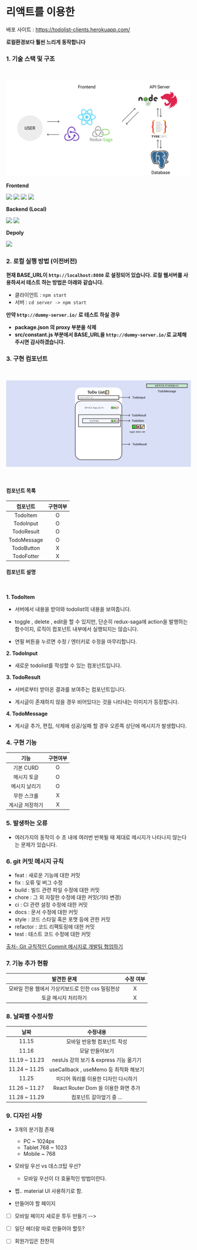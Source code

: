 # 리액트를 이용한

배포 사이트 : https://todolist-clients.herokuapp.com/

**로컬환경보다 훨씬 느리게 동작합니다**

### 1. 기술 스택 및 구조

<br>

![구조](/doc/new_structure.png)

**Frontend**

<img src="https://img.shields.io/badge/javascript-F7DF1E?style=for-the-badge&logo=javascript&logoColor=black">
<img src="https://img.shields.io/badge/redux-764ABC?style=for-the-badge&logo=redux&logoColor=black">
<img src="https://img.shields.io/badge/redux saga-999999?style=for-the-badge&logo=redux-saga&logoColor=black">
<img src="https://img.shields.io/badge/emotionJS-DB7093?style=for-the-badge&logo=styled-components&logoColor=black">

<br>

**Backend (Local)**

<img src="https://img.shields.io/badge/nodeJS-339933?style=for-the-badge&logo=node.js&logoColor=black">
<img src="https://img.shields.io/badge/nestjs-E0234E?style=for-the-badge&logo=nestjs&logoColor=black">

<br>

**Depoly**

<img src="https://img.shields.io/badge/Heroku-430098?style=for-the-badge&logo=heroku&logoColor=black">

### 2. 로컬 실행 방법 (이전버전)

**현재 BASE_URL이 `http://localhost:8080` 로 설정되어 있습니다. 로컬 웹서버를 사용하셔서 테스트 하는 방법은 아래와 같습니다.**

- 클라이언트 : `npm start`
- 서버 : `cd server -> npm start`

**만약 `http://dummy-server.io/` 로 테스트 하실 경우**

- **package.json 의 proxy 부분을 삭제**
- **src/constant.js 부분에서 BASE_URL을 `http://dummy-server.io/`로 교체해주시면 감사하겠습니다.**

### 3. 구현 컴포넌트

<br/>

![컴포넌트 이미지](doc/Component.png)

<br/>

#### **컴포넌트 목록**

|  컴포넌트   | 구현여부 |
| :---------: | :------: |
|  TodoItem   |    O     |
|  TodoInput  |    O     |
| TodoResult  |    O     |
| TodoMessage |    O     |
| TodoButton  |    X     |
| TodoFotter  |    X     |

#### **컴포넌트 설명**

<br>

**1. TodoItem**

- 서버에서 내용을 받아와 todolist의 내용을 보여줍니다.
- toggle , delete , edit을 할 수 있지만, 단순히 redux-saga에 action을 발행하는 함수이지, 로직이 컴포넌트 내부에서 실행되지는 않습니다.

- 연필 버튼을 누르면 수정 / 엔터키로 수정을 마무리합니다.

**2. TodoInput**

- 새로운 todolist를 작성할 수 있는 컴포넌트입니다.

**3. TodoResult**

- 서버로부터 받아온 결과를 보여주는 컴포넌트입니다.

- 게시글이 존재하지 않을 경우 비어있다는 것을 나타내는 이미지가 등장합니다.

**4. TodoMessage**

- 게시글 추가, 편집, 삭제에 성공/실패 할 경우 오른쪽 상단에 메시지가 발생합니다.

### 4. 구현 기능

|      기능       | 구현여부 |
| :-------------: | :------: |
|    기본 CURD    |    O     |
|   메시지 토글   |    O     |
|  메시지 날리기  |    O     |
|   무한 스크롤   |    X     |
| 게시글 저장하기 |    X     |

### 5. 발생하는 오류

- 여러가지의 동작이 수 초 내에 여러번 반복될 때 제대로 메시지가 나타나지 않는다는 문제가 있습니다.

### 6. git 커밋 메시지 규칙

- feat : 새로운 기능에 대한 커밋
- fix : 오류 및 버그 수정
- build : 빌드 관련 파일 수정에 대한 커밋
- chore : 그 외 자잘한 수정에 대한 커밋(기타 변경)
- ci : CI 관련 설정 수정에 대한 커밋
- docs : 문서 수정에 대한 커밋
- style : 코드 스타일 혹은 포맷 등에 관한 커밋
- refactor : 코드 리팩토링에 대한 커밋
- test : 테스트 코드 수정에 대한 커밋

[출처- Git 규칙적인 Commit 메시지로 개발팀 협업하기](https://xtring-dev.tistory.com/entry/Git-%EA%B7%9C%EC%B9%99%EC%A0%81%EC%9D%B8-Commit-%EB%A9%94%EC%84%B8%EC%A7%80%EB%A1%9C-%EA%B0%9C%EB%B0%9C%ED%8C%80-%ED%98%91%EC%97%85%ED%95%98%EA%B8%B0-%F0%9F%91%BE)

### 7. 기능 추가 현황

|                    발견한 문제                    | 수정 여부 |
| :-----------------------------------------------: | :-------: |
| 모바일 전용 웹에서 가상키보드로 인한 css 밀림현상 |     X     |
|               토글 메시지 처리하기                |     X     |

### 8. 날짜별 수정사항

|     날짜      |                수정내용                |
| :-----------: | :------------------------------------: |
|     11.15     |      모바일 반응형 컴포넌트 작성       |
|     11.16     |            모달 만들어보기             |
| 11.19 ~ 11.23 | nestJs 강의 보기 & express 기능 옮기기 |
| 11.24 ~ 11.25 | useCallback , useMemo 등 최적화 해보기 |
|     11.25     |  미디어 쿼리를 이용한 디자인 다시하기  |
| 11.26 ~ 11.27 |  React Router Dom 을 이용한 화면 추가  |
| 11.28 ~ 11.29 |        컴포넌트 갈아엎기 중 ...        |

### 9. 디자인 사항

- 3개의 분기점 존재

  - PC ~ 1024px
  - Tablet 768 ~ 1023
  - Mobile ~ 768

- 모바일 우선 vs 데스크탑 우선?

  - 모바일 우선이 더 효율적인 방법이란다.

- 쩝.. material UI 사용하기로 함.

- 만들어야 할 페이지
- [ ] 모바일 페이지 새로운 투두 만들기 -->
- [ ] 일단 헤더랑 따로 만들어야 할듯?

- [ ] 회원가입은 찬찬히
